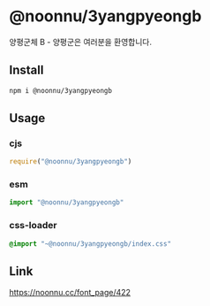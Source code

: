 # @noonnu/3yangpyeongb
양평군체 B - 양평군은 여러분을 환영합니다.

## Install
```sh
npm i @noonnu/3yangpyeongb
```
## Usage
### cjs
```js
require("@noonnu/3yangpyeongb")
```
### esm
```js
import "@noonnu/3yangpyeongb"
```
### css-loader
```css
@import "~@noonnu/3yangpyeongb/index.css"
```

## Link
https://noonnu.cc/font_page/422